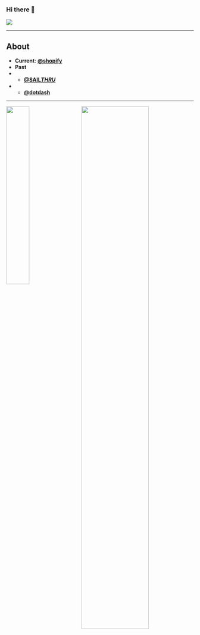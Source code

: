 ### Hi there 👋
[![](https://img.shields.io/badge/LinkedIn-brandonwong-blue)](https://www.linkedin.com/in/brandonwong/)

-----------------------------------------------------------------------------------------------------------------------------------------------------------------
## About
- **Current**: **[@shopify](https://github.com/shopify)**
- **Past**
- -   **[@SAIL***THRU***](https://github.com/sailthru)**
- -   **[@dotdash](https://github.com/Dotdashcom)**
-----------------------------------------------------------------------------------------------------------------------------------------------------------------
<div>
  <img align="left" width="35%" height="35%" src="https://github-readme-stats.vercel.app/api/top-langs/?username=brndnwng&layout=compact&count_private=true">
  <img align="right" width="60%" height="60%" src="https://github-readme-stats.vercel.app/api?username=brndnwng&show_icons=true&count_private=true">
</div>
